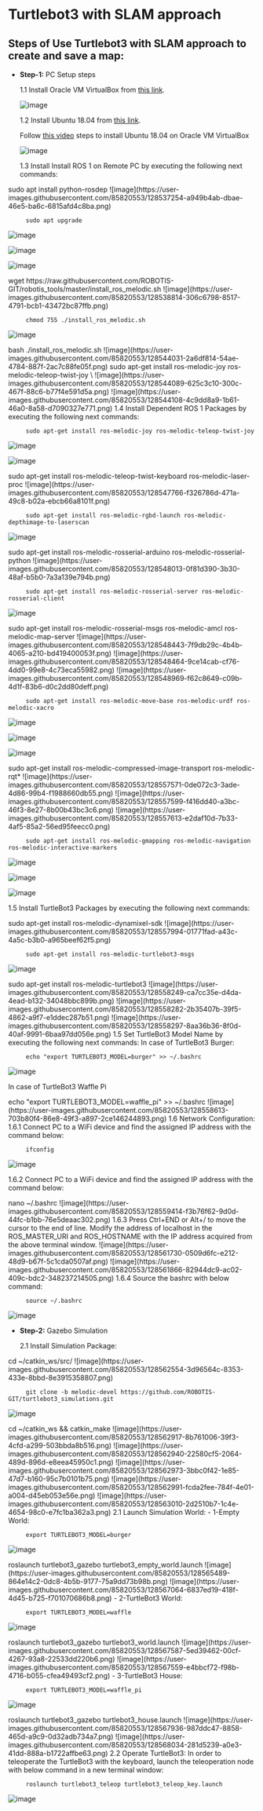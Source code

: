 # Turtlebot3 with SLAM approach

## Steps of Use Turtlebot3 with SLAM approach to create and save a map:


- **Step-1:** PC Setup steps

   1.1 Install Oracle VM VirtualBox from [this link](https://www.virtualbox.org/wiki/Downloads).
            
     ![image](https://user-images.githubusercontent.com/85820553/128093150-99c207d5-3751-4e01-809d-2661c634f070.png)



   1.2 Install Ubuntu 18.04 from [this link](https://releases.ubuntu.com/18.04).
            
   Follow [this video](https://youtu.be/QbmRXJJKsvs) steps to install Ubuntu 18.04 on Oracle VM VirtualBox
   
   
   
   ![image](https://user-images.githubusercontent.com/85820553/128093284-1557b366-e695-40c7-9f92-3767148c40b7.png)
   
   
   
    1.3 Install Install ROS 1 on Remote PC by executing the following next commands:
            
            
 <!-->

         sudo apt install python-rosdep


![image](https://user-images.githubusercontent.com/85820553/128537254-a949b4ab-dbae-46e5-ba6c-6815afd4c8ba.png)



 <!-->
         sudo apt upgrade
         
![image](https://user-images.githubusercontent.com/85820553/128538608-0dd3e21e-1229-4871-961e-e5685343561e.png)


![image](https://user-images.githubusercontent.com/85820553/128538662-d740ea7f-f135-478e-b109-2b061c37d086.png)


![image](https://user-images.githubusercontent.com/85820553/128538700-8667425a-596e-426d-b84c-88fe2339a059.png)



 <!-->
         wget https://raw.githubusercontent.com/ROBOTIS-GIT/robotis_tools/master/install_ros_melodic.sh


![image](https://user-images.githubusercontent.com/85820553/128538814-306c6798-8517-4791-bcb1-43472bc87ffb.png)



 <!-->
         chmod 755 ./install_ros_melodic.sh 
         
         
![image](https://user-images.githubusercontent.com/85820553/128539078-858410b6-8943-4743-be09-4eb3c4057fdb.png)


 <!-->
         bash ./install_ros_melodic.sh


![image](https://user-images.githubusercontent.com/85820553/128544031-2a6df814-54ae-4784-887f-2ac7c88fe05f.png)

sudo apt-get install ros-melodic-joy ros-melodic-teleop-twist-joy \
![image](https://user-images.githubusercontent.com/85820553/128544089-625c3c10-300c-467f-88c6-b77f4e591d5a.png)


![image](https://user-images.githubusercontent.com/85820553/128544108-4c9dd8a9-1b61-46a0-8a58-d7090327e771.png)



  1.4 Install Dependent ROS 1 Packages by executing the following next commands:


 <!-->
         sudo apt-get install ros-melodic-joy ros-melodic-teleop-twist-joy 
         
         
         
  ![image](https://user-images.githubusercontent.com/85820553/128547309-cdee36c9-fd55-4e83-b5d4-65e237a71673.png)
  
  
  
  ![image](https://user-images.githubusercontent.com/85820553/128547348-8a6e95cb-cf31-4986-92e8-8d48dc7e865e.png)
  
  
  
 <!-->
         sudo apt-get install ros-melodic-teleop-twist-keyboard ros-melodic-laser-proc 
         
         
![image](https://user-images.githubusercontent.com/85820553/128547766-f326786d-471a-49c8-b02a-ebcb66a8101f.png)



 <!-->
         sudo apt-get install ros-melodic-rgbd-launch ros-melodic-depthimage-to-laserscan
         
         
![image](https://user-images.githubusercontent.com/85820553/128547886-69eac8ae-e895-4053-aa8e-126c7ede7c43.png)
  


 <!-->
         sudo apt-get install ros-melodic-rosserial-arduino ros-melodic-rosserial-python
         
![image](https://user-images.githubusercontent.com/85820553/128548013-0f81d390-3b30-48af-b5b0-7a3a139e794b.png)



 <!-->
         sudo apt-get install ros-melodic-rosserial-server ros-melodic-rosserial-client
         
![image](https://user-images.githubusercontent.com/85820553/128548083-131d15a8-af2c-4dd3-91d6-8b03a4d1fba9.png)




 <!-->
         sudo apt-get install ros-melodic-rosserial-msgs ros-melodic-amcl ros-melodic-map-server
         
![image](https://user-images.githubusercontent.com/85820553/128548443-7f9db29c-4b4b-4065-a210-bd419400053f.png)



![image](https://user-images.githubusercontent.com/85820553/128548464-9ce14cab-cf76-4dd0-99e8-4c73eca55982.png)



![image](https://user-images.githubusercontent.com/85820553/128548969-f62c8649-c09b-4d1f-83b6-d0c2dd80deff.png)



 <!-->
         sudo apt-get install ros-melodic-move-base ros-melodic-urdf ros-melodic-xacro
         
         
![image](https://user-images.githubusercontent.com/85820553/128557380-0bdc2b8b-da67-4704-a574-9a99b221ea76.png)


![image](https://user-images.githubusercontent.com/85820553/128557412-b4e54858-b995-4b09-a0a4-0d2535ef8b5b.png)


![image](https://user-images.githubusercontent.com/85820553/128557432-2e361d2d-86dd-49d0-8845-b45369cbf583.png)




 <!-->
         sudo apt-get install ros-melodic-compressed-image-transport ros-melodic-rqt*
         
         
![image](https://user-images.githubusercontent.com/85820553/128557571-0de072c3-3ade-4d86-99b4-f1988660db55.png)



![image](https://user-images.githubusercontent.com/85820553/128557599-f416dd40-a3bc-46f3-8e27-8b00b43bc3c6.png)



![image](https://user-images.githubusercontent.com/85820553/128557613-e2daf10d-7b33-4af5-85a2-56ed95feecc0.png)




 <!-->
         sudo apt-get install ros-melodic-gmapping ros-melodic-navigation ros-melodic-interactive-markers
         
         
![image](https://user-images.githubusercontent.com/85820553/128557730-8891baec-1ab6-438e-812c-22f62d2b44dc.png)


![image](https://user-images.githubusercontent.com/85820553/128557749-b075c049-53c1-483d-8c11-da6e8ecb2f89.png)


![image](https://user-images.githubusercontent.com/85820553/128557765-030e757f-6cae-44cc-a453-cf1a27b21d44.png)




1.5 Install TurtleBot3 Packages by executing the following next commands:



 <!-->
         sudo apt-get install ros-melodic-dynamixel-sdk

![image](https://user-images.githubusercontent.com/85820553/128557994-01771fad-a43c-4a5c-b3b0-a965beef62f5.png)



 <!-->
         sudo apt-get install ros-melodic-turtlebot3-msgs

![image](https://user-images.githubusercontent.com/85820553/128558105-8a981a97-84bb-4eb4-945b-7b43321d2f85.png)


 <!-->
         sudo apt-get install ros-melodic-turtlebot3

![image](https://user-images.githubusercontent.com/85820553/128558249-ca7cc35e-d4da-4ead-b132-34048bbc899b.png)




![image](https://user-images.githubusercontent.com/85820553/128558282-2b35407b-39f5-4862-a9f7-e1ddec287b51.png)




![image](https://user-images.githubusercontent.com/85820553/128558297-8aa36b36-8f0d-40af-9991-6baa97dd056e.png)



         


1.5 Set TurtleBot3 Model Name by executing the following next commands:



In case of TurtleBot3 Burger:


 <!-->
         echo "export TURTLEBOT3_MODEL=burger" >> ~/.bashrc


![image](https://user-images.githubusercontent.com/85820553/128558445-15befea0-ea1b-4b6f-8cd6-8da614c89994.png)




In case of TurtleBot3 Waffle Pi

 <!-->
         echo "export TURTLEBOT3_MODEL=waffle_pi" >> ~/.bashrc

![image](https://user-images.githubusercontent.com/85820553/128558613-703b80f4-86e8-49f3-a897-2ce146244893.png)




1.6 Network Configuration:


1.6.1 Connect PC to a WiFi device and find the assigned IP address with the command below:


 <!-->
         ifconfig

![image](https://user-images.githubusercontent.com/85820553/128559191-745e86a0-366e-414b-bd05-eca98ebbfbf5.png)



1.6.2 Connect PC to a WiFi device and find the assigned IP address with the command below:


 <!-->
         nano ~/.bashrc

![image](https://user-images.githubusercontent.com/85820553/128559414-f3b76f62-9d0d-44fc-b1bb-76e5deaac302.png)



1.6.3 Press Ctrl+END or Alt+/ to move the cursor to the end of line.
Modify the address of localhost in the ROS_MASTER_URI and ROS_HOSTNAME with the IP address acquired from the above terminal window.


![image](https://user-images.githubusercontent.com/85820553/128561730-0509d6fc-e212-48d9-b67f-5c1cda0507af.png)



![image](https://user-images.githubusercontent.com/85820553/128561866-82944dc9-ac02-409c-bdc2-348237214505.png)




1.6.4 Source the bashrc with below command:


 <!-->
         source ~/.bashrc

![image](https://user-images.githubusercontent.com/85820553/128562302-97550bf5-b526-4cb7-a60d-b728ab2fce5c.png)




- **Step-2:** Gazebo Simulation

   2.1 Install Simulation Package:
            



 <!-->
         cd ~/catkin_ws/src/

![image](https://user-images.githubusercontent.com/85820553/128562554-3d96564c-8353-433e-8bbd-8e3915358807.png)



 <!-->
         git clone -b melodic-devel https://github.com/ROBOTIS-GIT/turtlebot3_simulations.git

![image](https://user-images.githubusercontent.com/85820553/128562651-8af71d87-10a1-4045-b32f-179f167bcba5.png)



 <!-->
         cd ~/catkin_ws && catkin_make

![image](https://user-images.githubusercontent.com/85820553/128562917-8b761006-39f3-4cfd-a299-503bbda8b516.png)


![image](https://user-images.githubusercontent.com/85820553/128562940-22580cf5-2064-489d-896d-e8eea45950c1.png)


![image](https://user-images.githubusercontent.com/85820553/128562973-3bbc0f42-1e85-47d7-b160-95c7b0101b75.png)


![image](https://user-images.githubusercontent.com/85820553/128562991-fcda2fee-784f-4e01-a004-d45eb053e56e.png)



![image](https://user-images.githubusercontent.com/85820553/128563010-2d2510b7-1c4e-4654-98c0-e7fc1ba362a3.png)








   2.1 Launch Simulation World:
   
   
   - 1-Empty World:




 <!-->
         export TURTLEBOT3_MODEL=burger

![image](https://user-images.githubusercontent.com/85820553/128563208-927c5140-6ead-4d90-b82b-c2c1f2b67aa8.png)






 <!-->
         roslaunch turtlebot3_gazebo turtlebot3_empty_world.launch
         
         
         

![image](https://user-images.githubusercontent.com/85820553/128565489-864e14c2-0dc8-4b5b-9177-75a9dd73b98b.png)



![image](https://user-images.githubusercontent.com/85820553/128567064-6837ed19-418f-4d45-b725-f701070686b8.png)










   - 2-TurtleBot3 World:




 <!-->
         export TURTLEBOT3_MODEL=waffle


![image](https://user-images.githubusercontent.com/85820553/128567355-c127110d-52ab-4d48-b1a3-54d274c335c9.png)





 <!-->
         roslaunch turtlebot3_gazebo turtlebot3_world.launch



![image](https://user-images.githubusercontent.com/85820553/128567587-5ed39462-00cf-4267-93a8-22533dd220b6.png)



![image](https://user-images.githubusercontent.com/85820553/128567559-e4bbcf72-f98b-4716-b055-cfea49493cf2.png)






   - 3-TurtleBot3 House:




 <!-->
         export TURTLEBOT3_MODEL=waffle_pi


![image](https://user-images.githubusercontent.com/85820553/128567355-c127110d-52ab-4d48-b1a3-54d274c335c9.png)





 <!-->
         roslaunch turtlebot3_gazebo turtlebot3_house.launch


![image](https://user-images.githubusercontent.com/85820553/128567936-987ddc47-8858-465d-a9c9-0d32adb734a7.png)



![image](https://user-images.githubusercontent.com/85820553/128568034-281d5239-a0e3-41dd-888a-b1722affbe63.png)





   2.2 Operate TurtleBot3:


In order to teleoperate the TurtleBot3 with the keyboard, launch the teleoperation node with below command in a new terminal window:

 <!-->
         roslaunch turtlebot3_teleop turtlebot3_teleop_key.launch


![image](https://user-images.githubusercontent.com/85820553/128568447-aa11fa2d-d071-4da6-9c48-7b212bf53cfb.png)



